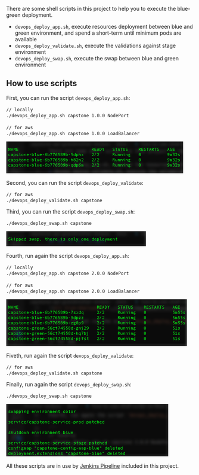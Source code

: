 There are some shell scripts in this project to help you to execute the blue-green deployment.

* `devops_deploy_app.sh`, execute resources deployment between blue and green environment, and spend a short-term until minimum pods are available
* `devops_deploy_validate.sh`, execute the validations against stage environment
* `devops_deploy_swap.sh`, execute the swap between blue and green environment

## How to use scripts

First, you can run the script `devops_deploy_app.sh`:

```
// locally
./devops_deploy_app.sh capstone 1.0.0 NodePort

// for aws
./devops_deploy_app.sh capstone 1.0.0 LoadBalancer
```

![alt blue-deployment](./images/deployment-strategy/blue-deployment.png)

Second, you can run the script `devops_deploy_validate`:

```
// for aws
./devops_deploy_validate.sh capstone
```

Third, you can run the script `devops_deploy_swap.sh`:

```
./devops_deploy_swap.sh capstone
```

![alt blue-swap](./images/deployment-strategy/blue-swap.png)

Fourth, run again the script `devops_deploy_app.sh`:

```
// locally
./devops_deploy_app.sh capstone 2.0.0 NodePort

// for aws
./devops_deploy_app.sh capstone 2.0.0 LoadBalancer
```

![alt blue-green-deployment](./images/deployment-strategy/blue-green-deployment.png)

Fiveth, run again the script `devops_deploy_validate`:

```
// for aws
./devops_deploy_validate.sh capstone
```

Finally, run again the script `devops_deploy_swap.sh`:

```
./devops_deploy_swap.sh capstone
```

![alt blue-green-swap](./images/deployment-strategy/blue-green-swap.png)

All these scripts are in use by [Jenkins Pipeline](./how-to-execute-pipeline.md) included in this project.